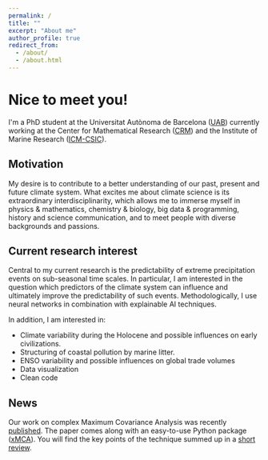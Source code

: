 ```yaml
---
permalink: /
title: ""
excerpt: "About me"
author_profile: true
redirect_from:
  - /about/
  - /about.html
---
```


# Nice to meet you!
I'm a PhD student at the Universitat Autònoma de Barcelona ([UAB](https://www.uab.cat/)) currently working at the Center for Mathematical Research ([CRM](https://crm.cat)) and the Institute of Marine Research ([ICM-CSIC](https://www.icm.csic.es/en)).

## Motivation
My desire is to contribute to a better understanding of our past, present and future climate system. What excites me about climate science is its extraordinary interdisciplinarity, which allows me to immerse myself in physics & mathematics, chemistry & biology, big data & programming, history and science communication, and to meet people with diverse backgrounds and passions.

## Current research interest
Central to my current research is the predictability of extreme precipitation events on sub-seasonal time scales. In particular, I am interested in the question which predictors of the climate system can influence and ultimately improve the predictability of such events. Methodologically, I use neural networks in combination with explainable AI techniques.

In addition, I am interested in:
- Climate variability during the Holocene and possible influences on early civilizations.
- Structuring of coastal pollution by marine litter.
- ENSO variability and possible influences on global trade volumes
- Data visualization
- Clean code


## News
Our work on complex Maximum Covariance Analysis was recently [published](https://doi.org/10.1175/JCLI-D-21-0244.1). The paper comes along with an easy-to-use Python package ([xMCA](https://github.com/nicrie/xmca)). You will find the key points of the technique summed up in a [short review](code.html).
